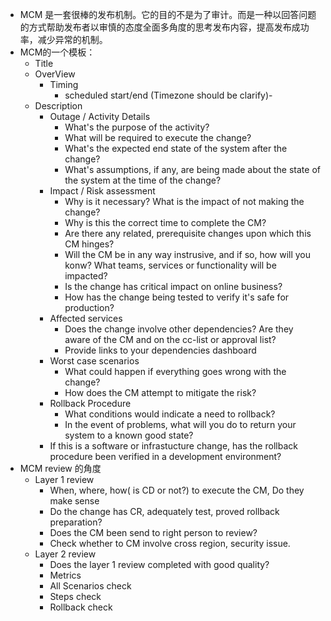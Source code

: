 


- MCM 是一套很棒的发布机制。它的目的不是为了审计。而是一种以回答问题的方式帮助发布者以审慎的态度全面多角度的思考发布内容，提高发布成功率，减少异常的机制。
- MCM的一个模板：
	- Title
	- OverView
		- Timing
			- scheduled start/end (Timezone should be clarify)- 
	- Description
		- Outage / Activity Details
			- What's the purpose of the activity?
			- What will be required to execute the change?
			- What's the expected end state of the system after the change?
			- What's assumptions, if any, are being made about the state of the system at the time of the change?
		- Impact / Risk assessment
			- Why is it necessary? What is the impact of not making the change?
			- Why is this the correct time to complete the CM?
			- Are there any related, prerequisite changes upon which this CM hinges?
			- Will the CM be in any way instrusive, and if so, how will you konw? What teams, services or functionality will be impacted?
			- Is the change has critical impact on online business? 
			- How has the change being tested to verify it's safe for production?
		- Affected services
			- Does the change involve other dependencies? Are they aware of the CM and on the cc-list or approval list?
			- Provide links to your dependencies dashboard
		- Worst case scenarios
			- What could happen if everything goes wrong with the change?
			- How does the CM attempt to mitigate the risk?
		- Rollback Procedure
			- What conditions would indicate a need to rollback?
			- In the event of problems, what will you do to return your system to a known good state?
		- If this is a software or infrastucture change, has the rollback procedure been verified in a development environment?
- MCM review 的角度
	- Layer 1 review
		- When, where, how( is CD or not?) to execute the CM, Do they make sense 
		- Do the change has CR, adequately test, proved rollback preparation?
		- Does the CM been send to right person to review?
		- Check whether to CM involve cross region, security issue.
	- Layer 2 review
		- Does the layer 1 review completed with good quality?
		- Metrics 
		-  All Scenarios check
		- Steps check
		- Rollback check 
<!--stackedit_data:
eyJoaXN0b3J5IjpbLTUwOTEzMzU4Nl19
-->